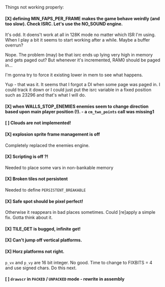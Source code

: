 Things not working properly:

#### [X] defining MIN_FAPS_PER_FRAME makes the game behave weirdly (and too slow). Check ISRC. Let's use the NO_SOUND engine.

It's odd. It doens't work at all in 128K mode no matter which ISR I'm using. When I play a bit it seems to start working after a while. Maybe a buffer overrun? 

Nope. The problem (may) be that isrc ends up lying very high in memory and gets paged out? But whenever it's incremented, RAM0 should be paged in...

I'm gonna try to force it existing lower in mem to see what happens.

Yup - that was it. It seems that I forgot a DI when some page was paged in. I could track it down or I could just put the isrc variable in a fixed position such as 23296 and that's what I will do.

#### [X] when WALLS_STOP_ENEMIES enemies seem to change direction based upon main player position (!). - a `cm_two_points` call was missing1

#### [ ] Clouds are not implemented!

#### [X] explosion sprite frame management is off

Completely replaced the enemies engine.

#### [X] Scripting is off ?!

Needed to place some vars in non-bankable memory

#### [X] Broken tiles not persistent

Needed to define `PERSISTENT_BREAKABLE`

#### [X] Safe spot should be pixel perfect!

Otherwise it reappears in bad places sometimes. Could [re]apply a simple fix. Gotta think about it.

#### [X] TILE_GET is bugged, infinite get!

#### [X] Can't jump off vertical platforms.

#### [X] Horz platforms not right.

`p_vx` and `p_vy` are 16 bit integer. No good. Time to change to FIXBITS = 4 and use signed chars. Do this next.

#### [ ] `drawscr` in `PACKED` / `UNPACKED` mode - rewrite in assembly

